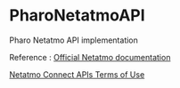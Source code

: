 # PharoNetatmoAPI

Pharo Netatmo API implementation

Reference : [Official Netatmo documentation](https://dev.netatmo.com/)

[Netatmo Connect APIs Terms of Use](https://dev.netatmo.com/legal) 
